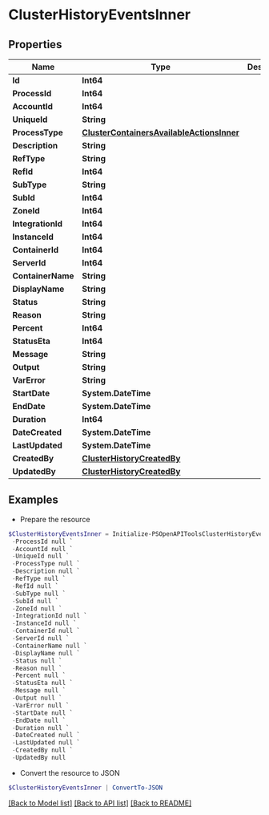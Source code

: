 # ClusterHistoryEventsInner
## Properties

Name | Type | Description | Notes
------------ | ------------- | ------------- | -------------
**Id** | **Int64** |  | [optional] 
**ProcessId** | **Int64** |  | [optional] 
**AccountId** | **Int64** |  | [optional] 
**UniqueId** | **String** |  | [optional] 
**ProcessType** | [**ClusterContainersAvailableActionsInner**](ClusterContainersAvailableActionsInner.md) |  | [optional] 
**Description** | **String** |  | [optional] 
**RefType** | **String** |  | [optional] 
**RefId** | **Int64** |  | [optional] 
**SubType** | **String** |  | [optional] 
**SubId** | **Int64** |  | [optional] 
**ZoneId** | **Int64** |  | [optional] 
**IntegrationId** | **Int64** |  | [optional] 
**InstanceId** | **Int64** |  | [optional] 
**ContainerId** | **Int64** |  | [optional] 
**ServerId** | **Int64** |  | [optional] 
**ContainerName** | **String** |  | [optional] 
**DisplayName** | **String** |  | [optional] 
**Status** | **String** |  | [optional] 
**Reason** | **String** |  | [optional] 
**Percent** | **Int64** |  | [optional] 
**StatusEta** | **Int64** |  | [optional] 
**Message** | **String** |  | [optional] 
**Output** | **String** |  | [optional] 
**VarError** | **String** |  | [optional] 
**StartDate** | **System.DateTime** |  | [optional] 
**EndDate** | **System.DateTime** |  | [optional] 
**Duration** | **Int64** |  | [optional] 
**DateCreated** | **System.DateTime** |  | [optional] 
**LastUpdated** | **System.DateTime** |  | [optional] 
**CreatedBy** | [**ClusterHistoryCreatedBy**](ClusterHistoryCreatedBy.md) |  | [optional] 
**UpdatedBy** | [**ClusterHistoryCreatedBy**](ClusterHistoryCreatedBy.md) |  | [optional] 

## Examples

- Prepare the resource
```powershell
$ClusterHistoryEventsInner = Initialize-PSOpenAPIToolsClusterHistoryEventsInner  -Id null `
 -ProcessId null `
 -AccountId null `
 -UniqueId null `
 -ProcessType null `
 -Description null `
 -RefType null `
 -RefId null `
 -SubType null `
 -SubId null `
 -ZoneId null `
 -IntegrationId null `
 -InstanceId null `
 -ContainerId null `
 -ServerId null `
 -ContainerName null `
 -DisplayName null `
 -Status null `
 -Reason null `
 -Percent null `
 -StatusEta null `
 -Message null `
 -Output null `
 -VarError null `
 -StartDate null `
 -EndDate null `
 -Duration null `
 -DateCreated null `
 -LastUpdated null `
 -CreatedBy null `
 -UpdatedBy null
```

- Convert the resource to JSON
```powershell
$ClusterHistoryEventsInner | ConvertTo-JSON
```

[[Back to Model list]](../README.md#documentation-for-models) [[Back to API list]](../README.md#documentation-for-api-endpoints) [[Back to README]](../README.md)

